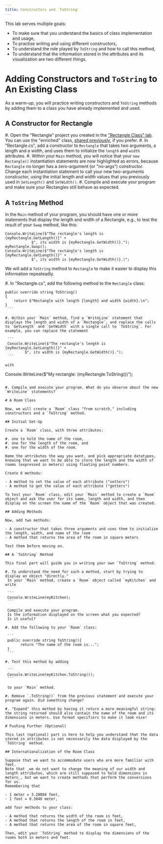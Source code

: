 ```yaml
---
title: Constructors and `ToString`
---
```


This lab serves multiple goals:

- To make sure that you understand the basics of class implementation and usage,
- To practise writing and using different constructors,
- To understand the role played by `ToString` and how to call this method,
- To understand that the information stored in the attributes and its visualization are two different things.

# Adding Constructors and `ToString` to An Existing Class

As a warm-up, you will practice writing constructors and `ToString` methods by adding them to a class you have already implemented and used.

## A Constructor for Rectangle

#. Open the "Rectangle" project you created in the ["Rectangle Class" lab](../Rectangle/). You can use the "enriched" class, [shared previously](https://csci-1301.github.io/labs/Rectangle/Enriched_Rectangle.zip), if you prefer.
#. In "Rectangle.cs", add a constructor to `Rectangle` that takes two arguments, a length and a width, and uses them to initialize the `length` and `width` attributes.
#. Within your `Main` method, you will notice that your `new Rectangle()` instantiation statements are now highlighted as errors, because `Rectangle` no longer has a zero-argument (or "no-args") constructor. Change each instantiation statement to call your new two-arguments constructor, using the initial length and width values that you previously used in `SetLength()` and `SetWidth()`.
#. Compile and execute your program and make sure your Rectangles still behave as expected.

## A `ToString` Method

In the `Main` method of your program, you should have one or more statements that display the length and width of a Rectangle, e.g., to test the result of your `Swap` method, like this:

```
Console.WriteLine($"The rectangle's length is {myRectangle.GetLength()}" +
            $", its width is {myRectangle.GetWidth()}.");
myRectangle.Swap();
Console.WriteLine($"The rectangle's length is {myRectangle.GetLength()}" +
            $", its width is {myRectangle.GetWidth()}.)";
```

We will add a `ToString` method to `Rectangle` to make it easier to display this information repeateadly. 

#. In "Rectangle.cs", add the following method to the `Rectangle` class:

   ```
   public override string ToString()
   {
       return $"Rectangle with length {length} and width {width}.\n";
   }
	```

#. Within your `Main` method, find a `WriteLine` statement that displays the length and width of a `Rectangle`, and replace the calls to `GetLength` and `GetWidth` with a single call to `ToString`. For example, you can replace the statement

    ```
    Console.WriteLine($"The rectangle's length is {myRectangle.GetLength()}" +
            $", its width is {myRectangle.GetWidth()}.");
    ```

   with

   ```
   Console.WriteLine($"My rectangle: {myRectangle.ToString()}");
   ```

#. Compile and execute your program. What do you observe about the new `WriteLine` statements?

# A Room Class

Now, we will create a `Room` class "from scratch," including constructors and a `ToString` method.

## Initial Set-Up

Create a `Room` class, with three attributes: 

#. one to hold the name of the room, 
#. one for the length of the room, and
#. one for the width of the room.

Name the attributes the way you want, and pick appropriate datatypes, knowing that we want to be able to store the length and the width of rooms (expressed in meters) using floating point numbers.

Create 6 methods:

- A method to set the value of each attribute ("setters")
- A method to get the value of each attribute ("getters")

To test your `Room` class, edit your `Main` method to create a `Room` object and ask the user for its name, length and width, and then display on the screen the name of the `Room` object that was created.

## Adding Methods

Now, add two methods:

- A constructor that takes three arguments and uses them to initialize the length, width, and name of the room
- A method that returns the area of the room in square meters

Test them before moving on.

## A `ToString` Method

This final part will guide you in writing your own `ToString` method.

#. To understand the need for such a method, start by trying to display an object "directly."
	In your `Main` method, create a `Room` object called `myKitchen` and write

	```
	Console.WriteLine(myKitchen);
	```

	Compile and execute your program.
	Is the information displayed on the screen what you expected?
	Is it useful?

#. Add the following to your `Room` class:

	```
	public override string ToString(){
		  return "The name of the room is...";
	}
	```

#. Test this method by adding

    ```
    Console.WriteLine(myKitchen.ToString());
    ```

    to your `Main` method.

#. Remove `.ToString()` from the previous statement and execute your program again. Did something change?

#. "Expand" this method by having it return a more meaningful string: the string returned should also contain the name of the room and its dimensions in meters. Use format specifiers to make it look nice!

# Pushing Further (Optional)

This last (optional) part is here to help you understand that the data stored in attributes is not necessarily the data displayed by the `ToString` method.

## Internationalization of the Room Class

Suppose that we want to accommodate users who are more familiar with feet.
Note that _we do not want to change the meaning of our width and length attributes, which are still supposed to hold dimensions in meters_, but we want to create methods that perform the conversions for us.
Remembering that

- 1 meter = 3.28084 feet,
- 1 foot = 0.3048 meter,

add four methods to your class:

- A method that returns the width of the room in feet,
- A method that returns the length of the room in feet,
- A method that returns the area of the room in square feet,

Then, edit your `ToString` method to display the dimensions of the rooms both in meters and feet.

